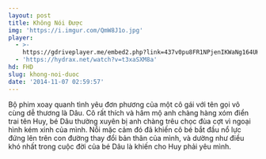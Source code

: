 ```yaml
---
layout: post
title: Không Nói Được
img: 'https://i.imgur.com/QmW8J1o.jpg'
player:
  - >-
    https://gdriveplayer.me/embed2.php?link=437v0pu8FR1NPjenIKWaNg164UHTNJEoz%252FjmS82jY1QaJEm2u6qfbgVKGVaKziqM%252FclDTPRAKRSNvdlJlZcNbeoPFRAjBbgyn1QWlieR6CLy0iKumhVtiI1AzHeO1Gbak%252BNCYlGfu0s65iK%252F6JavqTAQzoPqVKrPCcZe1Yq%252BrA9NzIuNOlnrjXZaCnBggijnfc6ptz4jq7%252Buv0dAR%252BP3yY
  - 'https://hydrax.net/watch?v=t3xaSXM8a'
hd: FHD
slug: khong-noi-duoc
date: '2014-11-07 02:59:57'
---
```

Bộ phim xoay quanh tình yêu đơn phương của một cô gái với tên gọi vô cùng dễ thương là Dâu. Cô rất thích và hâm mộ anh chàng hàng xóm điển trai tên Huy, bé Dâu thường xuyên bị anh chàng trêu chọc đùa cợt vì ngoại hình kém xinh của mình. Nỗi mặc cảm đó đã khiến cô bé bắt đầu nổ lực đứng lên trên con đường thay đổi bản thân của mình, và dường như điều khó nhất trong cuộc đời của bé Dâu là khiến cho Huy phải yêu mình.
